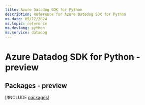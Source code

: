 ```yaml
---
title: Azure Datadog SDK for Python
description: Reference for Azure Datadog SDK for Python
ms.date: 09/12/2024
ms.topic: reference
ms.devlang: python
ms.service: datadog
---
```

# Azure Datadog SDK for Python - preview
## Packages - preview
[!INCLUDE [packages](datadog-index.md)]